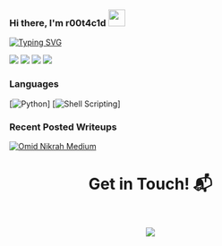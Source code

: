 ###  Hi there, I'm r00t4c1d <img width="30" src="https://camo.githubusercontent.com/e8e7b06ecf583bc040eb60e44eb5b8e0ecc5421320a92929ce21522dbc34c891/68747470733a2f2f6d656469612e67697068792e636f6d2f6d656469612f6876524a434c467a6361737252346961377a2f67697068792e676966">

[![Typing SVG](https://readme-typing-svg.herokuapp.com?font=Goldman&pause=900&color=18F700&center=true&width=435&lines=I'm+Rishi;Cyber+Security+Enthusiast;Self-Taught+Cybersec+Student;Red+Teamer)](https://git.io/typing-svg)

[![](https://img.shields.io/badge/-🌈%20Website-FFF)](https://?ref=github)
[![](https://img.shields.io/badge/-Discord-FFF?&logo=Discord)](https://discord.gg/r00t_4c1d)
[![](https://img.shields.io/badge/-Telegram-FFF?&logo=Telegram)](https://t.me/r00t4c1d)
[![](https://img.shields.io/badge/-Instagram-FFF?&logo=Instagram)](https://www.instagram.com/rishi_rootec/)

### Languages

[![Python](https://img.shields.io/badge/-Python-000?&logo=Python)]
[![Shell Scripting](https://img.shields.io/badge/-Shell_Scripting-000?&logo=linux)]

### Recent Posted Writeups
[![Omid Nikrah Medium](https://github-readme-medium.vercel.app/?username=r00t4c1d&limit=3&bg=blacktext=green)](https://medium.com/@r00t4c1d)


<h1 align="center">Get in Touch! 📬</h1>
<Br>
<p align="center">
<a <a href="mailto:rishi_me@protonmail.com" target="blank"><img align="center" src="https://img.shields.io/badge/rishi__me@protonmail.com-D14836?style=for-the-badge&logo=gmail&logoColor=white" /></a>
</p>
